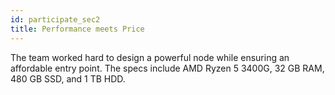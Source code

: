 ```yaml
---
id: participate_sec2
title: Performance meets Price
---
```


The team worked hard to design a powerful node while ensuring an affordable entry point. The specs include AMD Ryzen 5 3400G, 32 GB RAM, 480 GB SSD, and 1 TB HDD.
